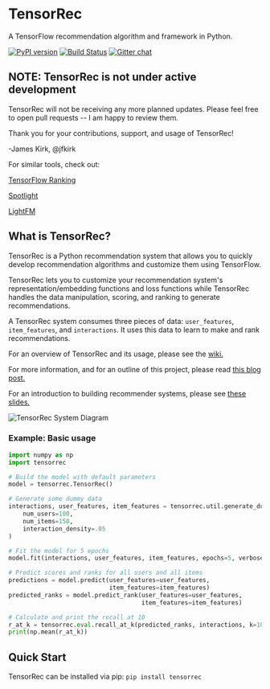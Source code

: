 # TensorRec
A TensorFlow recommendation algorithm and framework in Python.

[![PyPI version](https://badge.fury.io/py/tensorrec.svg)](https://badge.fury.io/py/tensorrec) [![Build Status](https://travis-ci.org/jfkirk/tensorrec.svg?branch=master)](https://travis-ci.org/jfkirk/tensorrec) [![Gitter chat](https://badges.gitter.im/tensorrec/gitter.png)](https://gitter.im/tensorrec)

## NOTE: TensorRec is not under active development

TensorRec will not be receiving any more planned updates. Please feel free to open pull requests -- I am happy to review them.

Thank you for your contributions, support, and usage of TensorRec!

-James Kirk, @jfkirk

For similar tools, check out:

[TensorFlow Ranking](https://github.com/tensorflow/ranking/)

[Spotlight](https://github.com/maciejkula/spotlight)

[LightFM](https://github.com/lyst/lightfm)

## What is TensorRec?
TensorRec is a Python recommendation system that allows you to quickly develop recommendation algorithms and customize them using TensorFlow.

TensorRec lets you to customize your recommendation system's representation/embedding functions and loss functions while TensorRec handles the data manipulation, scoring, and ranking to generate recommendations.

A TensorRec system consumes three pieces of data: `user_features`, `item_features`, and `interactions`. It uses this data to learn to make and rank recommendations.

For an overview of TensorRec and its usage, please see the [wiki.](https://github.com/jfkirk/tensorrec/wiki)

For more information, and for an outline of this project, please read [this blog post.](https://medium.com/@jameskirk1/tensorrec-a-recommendation-engine-framework-in-tensorflow-d85e4f0874e8)

For an introduction to building recommender systems, please see [these slides.](https://www.slideshare.net/JamesKirk58/boston-ml-architecting-recommender-systems)

![TensorRec System Diagram](https://raw.githubusercontent.com/jfkirk/tensorrec/master/examples/system_diagram.png)

### Example: Basic usage
```python
import numpy as np
import tensorrec

# Build the model with default parameters
model = tensorrec.TensorRec()

# Generate some dummy data
interactions, user_features, item_features = tensorrec.util.generate_dummy_data(
    num_users=100,
    num_items=150,
    interaction_density=.05
)

# Fit the model for 5 epochs
model.fit(interactions, user_features, item_features, epochs=5, verbose=True)

# Predict scores and ranks for all users and all items
predictions = model.predict(user_features=user_features,
                            item_features=item_features)
predicted_ranks = model.predict_rank(user_features=user_features,
                                     item_features=item_features)

# Calculate and print the recall at 10
r_at_k = tensorrec.eval.recall_at_k(predicted_ranks, interactions, k=10)
print(np.mean(r_at_k))
```

## Quick Start
TensorRec can be installed via pip:
```pip install tensorrec```
